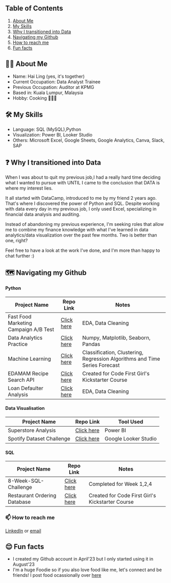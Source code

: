 ## Table of Contents
1. [About Me](https://github.com/haiilingg/haiilingg/blob/main/README.md#-about-me)
2. [My Skills](https://github.com/haiilingg/haiilingg/blob/main/README.md#%EF%B8%8F-my-skills)
3. [Why I transitioned into Data](https://github.com/haiilingg/haiilingg/blob/main/README.md#-why-i-transitioned-into-data)
4. [Navigating my Github ](https://github.com/haiilingg/haiilingg/blob/main/README.md#%EF%B8%8F-navigating-my-github)
5. [How to reach me](https://github.com/haiilingg/haiilingg/blob/main/README.md#-how-to-reach-me)
6. [Fun facts](https://github.com/haiilingg/haiilingg/blob/main/README.md#-fun-facts)

## 👩🏻 About Me 
- Name: Hai Ling (yes, it's together)
- Current Occupation: Data Analyst Trainee
- Previous Occupation: Auditor at KPMG
- Based in: Kuala Lumpur, Malaysia
- Hobby: Cooking 👩🏼‍🍳

## 🛠️ My Skills
- Language: SQL (MySQL),Python
- Visualization: Power BI, Looker Studio
- Others: Microsoft Excel, Google Sheets, Google Analytics, Canva, Slack, SAP

## ❓ Why I transitioned into Data
When I was about to quit my previous job,I had a really hard time deciding what I wanted to pursue with UNTIL I came to the conclusion that DATA is where my interest lies.

It all started with DataCamp, introduced to me by my friend 2 years ago. That's where I discovered the power of Python and SQL. Despite working with data every day in my previous job, I only used Excel, specializing in financial data analysis and auditing.

Instead of abandoning my previous experience, I'm seeking roles that allow me to combine my finance knowledge with what I've learned in data analytics/data visualization over the past few months. Two is better than one, right?

Feel free to have a look at the work I've done, and I'm more than happy to chat further :)

## 🗺️ Navigating my Github 

#### Python
| Project Name| Repo Link | Notes|
| --- | ---- | -- |
| Fast Food Marketing Campaign A/B Test| [Click here](https://github.com/haiilingg/Business-Analytics-KYDP/tree/main/Python%20EDA) | EDA, Data Cleaning
| Data Analytics Practice | [Click here](https://github.com/haiilingg/Data-Analytics-with-Python) | Numpy, Matplotlib, Seaborn, Pandas
| Machine Learning | [Click here](https://github.com/haiilingg/Machine-Learning-with-Python) | Classification, Clustering, Regression Algorithms and Time Series Forecast
| EDAMAM Recipe Search API | [Click here](https://github.com/haiilingg/CFG-Python-Project) | Created for Code First Girl's Kickstarter Course|
| Loan Defaulter Analysis | [Click here](https://github.com/haiilingg/EDA-project) | EDA, Data Cleaning

#### Data Visualisation
| Project Name| Repo Link | Tool Used|
| --- | --- | --- |
| Superstore Analysis | [Click here](https://github.com/haiilingg/Business-Analytics-KYDP/tree/main/Data%20Visualisation) | Power BI|
| Spotify Dataset Challenge | [Click here](https://github.com/haiilingg/Spotify-Dataset-Challenge) | Google Looker Studio|

#### SQL
| Project Name| Repo Link | Notes|
| --- | --- | --- |
| 8-Week-SQL-Challenge |[Click here](https://github.com/haiilingg/-8-Week-SQL-Challenge)|Completed for Week 1,2,4|
| Restaurant Ordering Database | [Click here](https://github.com/haiilingg/CFG-SQL-Project) | Created for Code First Girl's Kickstarter Course|

### 📫 How to reach me
[LinkedIn](https://www.linkedin.com/in/tanhailing/) or [email](haiilingg99@gmail.com)

## 😌 Fun facts
- I created my Github account in April'23 but I only started using it in August'23 
- I'm a huge Foodie so if you also love food like me, let's connect and be friends! I post food ocassionally over [here](https://www.instagram.com/hl.eatss/)

<!--
**haiilingg/haiilingg** is a ✨ _special_ ✨ repository because its `README.md` (this file) appears on your GitHub profile.

Here are some ideas to get you started:

- 🔭 I’m currently working on ...
- 🌱 I’m currently learning ...
- 👯 I’m looking to collaborate on ...
- 🤔 I’m looking for help with ...
- 💬 Ask me about ...
- 📫 How to reach me: ...
- 😄 Pronouns: ...
- ⚡ Fun fact: ...
-->
